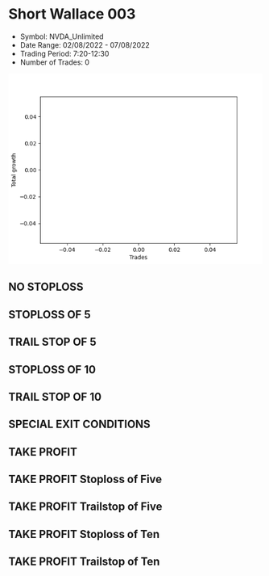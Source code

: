 # Short Wallace 003 
- Symbol: NVDA_Unlimited
- Date Range: 02/08/2022 - 07/08/2022
- Trading Period: 7:20-12:30
- Number of Trades: 0

![Plot](ShortWallace003NVDA_Unlimited.png)
## NO STOPLOSS









## STOPLOSS OF 5









## TRAIL STOP OF 5









## STOPLOSS OF 10









## TRAIL STOP OF 10









## SPECIAL EXIT CONDITIONS 


## TAKE PROFIT






## TAKE PROFIT Stoploss of Five






## TAKE PROFIT Trailstop of Five






## TAKE PROFIT Stoploss of Ten






## TAKE PROFIT Trailstop of Ten




